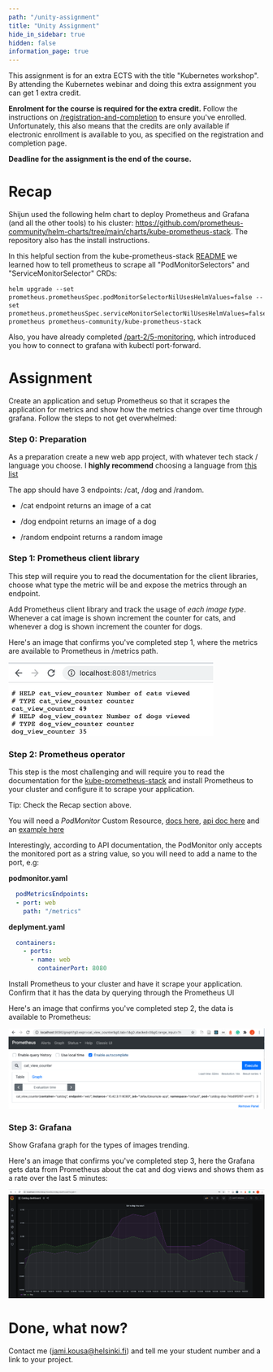 ```yaml
---
path: "/unity-assignment"
title: "Unity Assignment"
hide_in_sidebar: true
hidden: false
information_page: true
---
```


This assignment is for an extra ECTS with the title "Kubernetes workshop". By attending the Kubernetes webinar and doing this extra assignment you can get 1 extra credit.

**Enrolment for the course is required for the extra credit.** Follow the instructions on [/registration-and-completion](/registration-and-completion) to ensure you've enrolled. Unfortunately, this also means that the credits are only available if electronic enrollment is available to you, as specified on the registration and completion page.

**Deadline for the assignment is the end of the course.**

# Recap #

Shijun used the following helm chart to deploy Prometheus and Grafana (and all the other tools) to his cluster: https://github.com/prometheus-community/helm-charts/tree/main/charts/kube-prometheus-stack. The repository also has the install instructions.

In this helpful section from the kube-prometheus-stack [README](https://github.com/prometheus-community/helm-charts/tree/main/charts/kube-prometheus-stack#prometheusioscrape) we learned how to tell prometheus to scrape all "PodMonitorSelectors" and "ServiceMonitorSelector" CRDs:

```console
helm upgrade --set prometheus.prometheusSpec.podMonitorSelectorNilUsesHelmValues=false --set prometheus.prometheusSpec.serviceMonitorSelectorNilUsesHelmValues=false prometheus prometheus-community/kube-prometheus-stack
```

Also, you have already completed [/part-2/5-monitoring](/part-2/5-monitoring), which introduced you how to connect to grafana with kubectl port-forward.

# Assignment #

Create an application and setup Prometheus so that it scrapes the application for metrics and show how the metrics change over time through grafana. Follow the steps to not get overwhelmed:

### Step 0: Preparation ###

As a preparation create a new web app project, with whatever tech stack / language you choose. I **highly recommend** choosing a language from [this list](https://prometheus.io/docs/instrumenting/clientlibs/)

The app should have 3 endpoints: /cat, /dog and /random.

- /cat endpoint returns an image of a cat

- /dog endpoint returns an image of a dog

- /random endpoint returns a random image

### Step 1: Prometheus client library ###

This step will require you to read the documentation for the client libraries, choose what type the metric will be and expose the metrics through an endpoint.

Add Prometheus client library and track the usage of _each image type_. Whenever a cat image is shown increment the counter for cats, and whenever a dog is shown increment the counter for dogs.

Here's an image that confirms you've completed step 1, where the metrics are available to Prometheus in /metrics path.

<img src="./img/unity-webinar-prom-client.png">

### Step 2: Prometheus operator ###

This step is the most challenging and will require you to read the documentation for the [kube-prometheus-stack](https://github.com/prometheus-community/helm-charts/tree/main/charts/kube-prometheus-stack) and install Prometheus to your cluster and configure it to scrape your application.

Tip: Check the Recap section above.

You will need a *PodMonitor* Custom Resource, [docs here](https://github.com/prometheus-operator/prometheus-operator/blob/master/Documentation/design.md#podmonitor), [api doc here](https://github.com/prometheus-operator/prometheus-operator/blob/master/Documentation/api.md#podmonitor) and an [example here](https://github.com/prometheus-operator/prometheus-operator/blob/master/example/user-guides/getting-started/example-app-pod-monitor.yaml)

Interestingly, according to API documentation, the PodMonitor only accepts the monitored port as a string value, so you will need to add a name to the port, e.g:

**podmonitor.yaml**
```yaml
  podMetricsEndpoints:
  - port: web
    path: "/metrics"
```

**deplyment.yaml**
```yaml
  containers:
    - ports:
      - name: web
        containerPort: 8080
```

Install Prometheus to your cluster and have it scrape your application. Confirm that it has the data by querying through the Prometheus UI

Here's an image that confirms you've completed step 2, the data is available to Prometheus:

<img src="./img/unity-webinar-prom.png">

### Step 3: Grafana ###

Show Grafana graph for the types of images trending.

Here's an image that confirms you've completed step 3, here the Grafana gets data from Prometheus about the cat and dog views and shows them as a rate over the last 5 minutes:

<img src="./img/unity-webinar-grafana.png">

# Done, what now? #

Contact me (jami.kousa@helsinki.fi) and tell me your student number and a link to your project.
